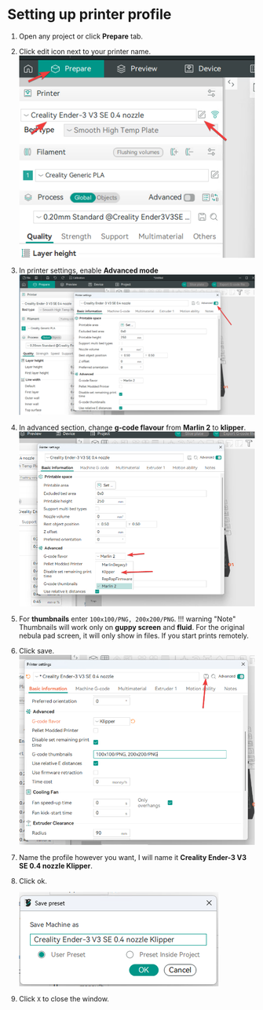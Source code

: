 # Setting up printer profile

1. Open any project or click **Prepare** tab.
2. Click edit icon next to your printer name.
    ![OcraSlicerPrinterConfig.png](OcraSlicerImages/OcraSlicerPrinterConfig.png)
3. In printer settings, enable **Advanced mode**
    ![OcraSlicerPrinterConfigAdvanced.png](OcraSlicerImages/OcraSlicerPrinterConfigAdvanced.png)
4. In advanced section, change **g-code flavour** from **Marlin 2** to **klipper**.
    ![OcraSlicerPrinterConfigFlavour.png](OcraSlicerImages/OcraSlicerPrinterConfigFlavour.png)
5. For **thumbnails** enter `100x100/PNG, 200x200/PNG`.
!!! warning "Note" 
    Thumbnails will work only on **guppy screen** and **fluid**. For the original nebula pad screen, it will only show in files. If you start prints remotely.
6. Click save.
    ![OcraSlicerPrinterConfigSave.png](OcraSlicerImages/OcraSlicerPrinterConfigSave.png)
7. Name the profile however you want, I will name it **Creality Ender-3 V3 SE 0.4 nozzle Klipper**.
8. Click ok.

    ![OcraSlicerPrinterConfigSaveName.png](OcraSlicerImages/OcraSlicerPrinterConfigSaveName.png)

9. Click `X` to close the window.